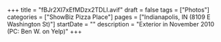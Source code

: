 +++
title = "fBJr2XI7xEfMDzx2TDLI.avif"
draft = false
tags = ["Photos"]
categories = ["ShowBiz Pizza Place"]
pages = ["Indianapolis, IN (8109 E Washington St)"]
startDate = ""
description = "Exterior in November 2010 (PC: Ben W. on Yelp)"
+++
